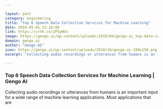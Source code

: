 ```yaml
---

layout: post
category: engineering
title: "Top 6 Speech Data Collection Services for Machine Learning"
date: 2019-05-01 22:16:09
link: https://vrhk.co/2PIyWVx
image: https://gengo.ai/wp-content/uploads/2019/04/gengo-ai_top-data-collection-services.jpg
domain: gengo.ai
author: "Gengo AI"
icon: https://gengo.ai/wp-content/uploads/2018/10/gengo-ai-150x150.png
excerpt: "Collecting audio recordings or utterances from humans is an important input for a wide range of machine learning applications. Most applications that are"

---
```


### Top 6 Speech Data Collection Services for Machine Learning | Gengo AI

Collecting audio recordings or utterances from humans is an important input for a wide range of machine learning applications. Most applications that are
